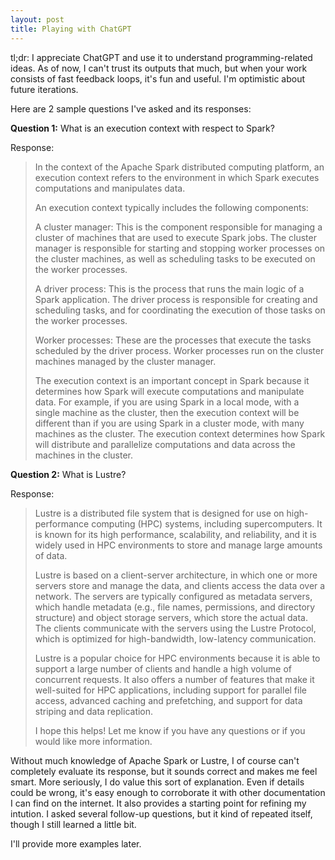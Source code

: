 ```yaml
---
layout: post
title: Playing with ChatGPT
---
```


tl;dr: I appreciate ChatGPT and use it to understand programming-related ideas. As of now, I can't trust its outputs that much, but when your work consists of fast feedback loops, it's fun and useful. I'm optimistic about future iterations. 

Here are 2 sample questions I've asked and its responses:

<b>Question 1:</b>
What is an execution context with respect to Spark?

Response:
<blockquote>
In the context of the Apache Spark distributed computing platform, an execution context refers to the environment in which Spark executes computations and manipulates data.

An execution context typically includes the following components:

A cluster manager: This is the component responsible for managing a cluster of machines that are used to execute Spark jobs. The cluster manager is responsible for starting and stopping worker processes on the cluster machines, as well as scheduling tasks to be executed on the worker processes.

A driver process: This is the process that runs the main logic of a Spark application. The driver process is responsible for creating and scheduling tasks, and for coordinating the execution of those tasks on the worker processes.

Worker processes: These are the processes that execute the tasks scheduled by the driver process. Worker processes run on the cluster machines managed by the cluster manager.

The execution context is an important concept in Spark because it determines how Spark will execute computations and manipulate data. For example, if you are using Spark in a local mode, with a single machine as the cluster, then the execution context will be different than if you are using Spark in a cluster mode, with many machines as the cluster. The execution context determines how Spark will distribute and parallelize computations and data across the machines in the cluster.
</blockquote>

<b>Question 2:</b>
What is Lustre?

Response:
<blockquote>
Lustre is a distributed file system that is designed for use on high-performance computing (HPC) systems, including supercomputers. It is known for its high performance, scalability, and reliability, and it is widely used in HPC environments to store and manage large amounts of data.

Lustre is based on a client-server architecture, in which one or more servers store and manage the data, and clients access the data over a network. The servers are typically configured as metadata servers, which handle metadata (e.g., file names, permissions, and directory structure) and object storage servers, which store the actual data. The clients communicate with the servers using the Lustre Protocol, which is optimized for high-bandwidth, low-latency communication.

Lustre is a popular choice for HPC environments because it is able to support a large number of clients and handle a high volume of concurrent requests. It also offers a number of features that make it well-suited for HPC applications, including support for parallel file access, advanced caching and prefetching, and support for data striping and data replication.

I hope this helps! Let me know if you have any questions or if you would like more information.
</blockquote>

Without much knowledge of Apache Spark or Lustre, I of course can't completely evaluate its response, but it sounds correct and makes me feel smart. More seriously, I do value this sort of explanation. Even if details could be wrong, it's easy enough to corroborate it with other documentation I can find on the internet. It also provides a starting point for refining my intution. I asked several follow-up questions, but it kind of repeated itself, though I still learned a little bit.

I'll provide more examples later.

